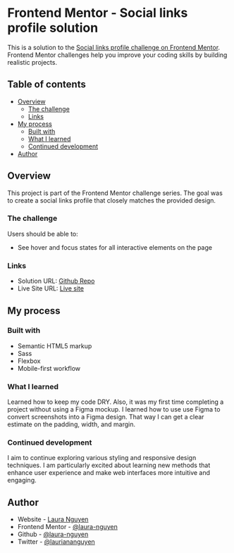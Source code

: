 # Frontend Mentor - Social links profile solution

This is a solution to the [Social links profile challenge on Frontend Mentor](https://www.frontendmentor.io/challenges/social-links-profile-UG32l9m6dQ). Frontend Mentor challenges help you improve your coding skills by building realistic projects.

## Table of contents

- [Overview](#overview)
  - [The challenge](#the-challenge)
  - [Links](#links)
- [My process](#my-process)
  - [Built with](#built-with)
  - [What I learned](#what-i-learned)
  - [Continued development](#continued-development)
- [Author](#author)
  <!-- - [Screenshot](#screenshot) -->

## Overview

This project is part of the Frontend Mentor challenge series. The goal was to create a social links profile that closely matches the provided design.

### The challenge

Users should be able to:

- See hover and focus states for all interactive elements on the page

<!-- ### Screenshot

| Mobile                                     | Desktop                                     |
| ------------------------------------------ | ------------------------------------------- |
| ![](./assets/images/screenshot-mobile.png) | ![](./assets/images/screenshot-desktop.png) | -->

### Links

- Solution URL: [Github Repo](https://github.com/laura-nguyen/social-links-profile)
- Live Site URL: [Live site](https://laura-nguyen.github.io/social-links-profile/)

## My process

### Built with

- Semantic HTML5 markup
- Sass
- Flexbox
- Mobile-first workflow

### What I learned

Learned how to keep my code DRY. Also, it was my first time completing a project without using a Figma mockup. I learned how to use use Figma to convert screenshots into a Figma design. That way I can get a clear estimate on the padding, width, and margin.

### Continued development

I aim to continue exploring various styling and responsive design techniques. I am particularly excited about learning new methods that enhance user experience and make web interfaces more intuitive and engaging.

## Author

- Website - [Laura Nguyen](https://www.your-site.com)
- Frontend Mentor - [@laura-nguyen](https://www.frontendmentor.io/profile/laura-nguyen)
- Github - [@laura-nguyen](https://www.github.com/laura-nguyen)
- Twitter - [@lauriananguyen](https://www.twitter.com/lauriananguyen)
